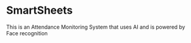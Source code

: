 # SmartSheets
This is an Attendance Monitoring System that uses AI and is powered by Face recognition
